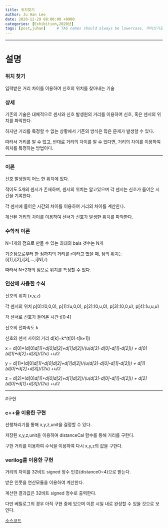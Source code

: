 ```yaml
---
title: 위치찾기 
author: Ju Han Lee
date: 2020-12-29 08:00:00 +0900
categories: [Exhibition,2020년]
tags: [post,juhan]     # TAG names should always be lowercase, 띄어쓰기도 금지 
---
```


------------------------------------------
# 설명

### 위치 찾기 

입력받은 거리 차이를 이용하여 신호의 위치를 찾아내는 기술

### 상세

기존의 기술은 대체적으로 센서와 신호 발생원의 거리를 이용하여 신호, 혹은 센서의 위치를 파악한다.

하지만 거리를 특정할 수 없는 상황에서 기존의 방식은 많은 문제가 발생할 수 있다.

따라서 거리를 알 수 없고, 반대로 거리의 차이를 알 수 있다면, 거리의 차이를 이용하여 위치를 특정하는 방법이다.
 

-----
### 이론

신호 발생원이 어느 한 위치에 있다.

적어도 5개의 센서가 존재하며, 센서의 위치는 알고있으며 각 센서는 신호가 들어온 시간을 기록한다.

각 센서에 들어온 시간의 차이를 이용하여 거리의 차이를 계산한다.

계산된 거리의 차이를 이용하여 센서가 신호가 발생한 위치를 파악한다.

### 수학적 이론

N+1개의 점으로 만들 수 있는 최대의 bais 갯수는 N개

기준점으로부터 한 점까지의 거리를 r이라고 했을 때, 점의 위치는 (i[1],i[2],i[3],...,i[N],r)

따라서 N+2개의 점으로 위치를 특정할 수 있다.


### 연산에 사용한 수식

신호의 위치 (x,y,z)

각 센서의 위치 p[0]:(0,0,0), p[1]:(u,0,0), p[2]:(0,u,0), p[3]:(0,0,u), p[4]:(u,u,u)

각 센서로 신호가 들어온 시간 t[0:4]

신호의 전파속도 k

신호와 센서 사이의 거리 d[k]=k*(t[0]-t[k+1])

x = d[0]*(d[0]*d[1]+d[0]*d[2]+d[1]*d[2])/(u*(d[3]-d[0]-d[1]-d[2])) + d[0]*(d[1]+d[2]+d[3])/(2*u) +u/2

y = d[1]*(d[0]*d[1]+d[0]*d[2]+d[1]*d[2])/(u*(d[3]-d[0]-d[1]-d[2])) + d[1]*(d[0]+d[2]+d[3])/(2*u) +u/2

z = d[2]*(d[0]*d[1]+d[0]*d[2]+d[1]*d[2])/(u*(d[3]-d[0]-d[1]-d[2])) + d[2]*(d[0]+d[1]+d[3])/(2*u) +u/2



-----
#구현

### c++을 이용한 구현

선행처리기를 통해 x,y,z,unit을 결정할 수 있다.

저장된 x,y,z,unit을 이용하여 distanceCal 함수를 통해 거리를 구한다.

구한 거리를 이용하여 수식을 이용하여 다시 x,y,z의 값을 구한다.


### verilog를 이용한 구현

거리의 차이를 32비트 signed 정수 인풋(distance0~4)으로 받는다.

받은 인풋을 연산모듈을 이용하여 계산한다.

계산한 결과값은 32비트 signed 정수로 출력한다.

다만 베릴로그의 경우 아직 구현 중에 있으며 이른 시일 내로 완성할 수 있을 것으로 보인다.

<a href='https://github.com/SoShymKing/locationCheck'>소스코드</a>
